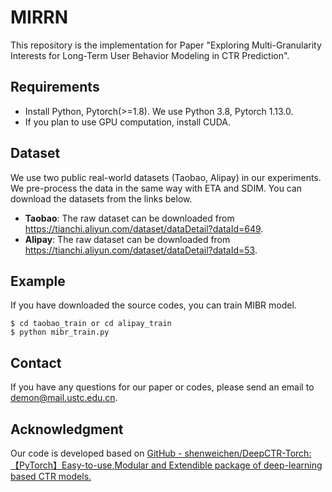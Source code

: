 # MIRRN

This repository is the implementation for Paper "Exploring Multi-Granularity Interests for Long-Term User
Behavior Modeling in CTR Prediction".




## Requirements

* Install Python, Pytorch(>=1.8). We use Python 3.8, Pytorch 1.13.0.
* If you plan to use GPU computation, install CUDA.



## Dataset

We use two public real-world datasets (Taobao, Alipay) in our experiments. We pre-process the data in the same way with ETA and SDIM. You can download the datasets from the links below.

- **Taobao**: The raw dataset can be downloaded from https://tianchi.aliyun.com/dataset/dataDetail?dataId=649. 
- **Alipay**: The raw dataset can be downloaded from https://tianchi.aliyun.com/dataset/dataDetail?dataId=53. 




## Example

If you have downloaded the source codes, you can train MIBR model.

```
$ cd taobao_train or cd alipay_train
$ python mibr_train.py 
```




## Contact

If you have any questions for our paper or codes, please send an email to demon@mail.ustc.edu.cn.



## Acknowledgment 

Our code is developed based on [GitHub - shenweichen/DeepCTR-Torch: 【PyTorch】Easy-to-use,Modular and Extendible package of deep-learning based CTR models.](https://github.com/shenweichen/DeepCTR-Torch)
